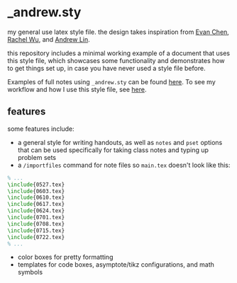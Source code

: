 # _andrew.sty

my general use latex style file. the design takes inspiration from [Evan Chen](https://web.evanchen.cc/coursework.html), [Rachel Wu](https://people.csail.mit.edu/rmwu/notes.html), and [Andrew Lin](http://www.mit.edu/~lindrew/notes.html). 

this repository includes a minimal working example of a document that uses this style file, which showcases some functionality and demonstrates how to get things set up, in case you have never used a style file before. 

Examples of full notes using ```_andrew.sty``` can be found [here](https://azliu.cc/coursework). To see my workflow and how I use this style file, see [here](https://github.com/azliu0/dotfiles/tree/main/latex).

## features 

some features include: 
- a general style for writing handouts, as well as ```notes``` and ```pset``` options that can be used specifically for taking class notes and typing up problem sets
- a ```/importfiles``` command for note files so ```main.tex``` doesn't look like this:
```tex
% ...
\include{0527.tex}
\include{0603.tex}
\include{0610.tex}
\include{0617.tex}
\include{0624.tex}
\include{0701.tex}
\include{0708.tex}
\include{0715.tex}
\include{0722.tex}
% ...
```
- color boxes for pretty formatting
- templates for code boxes, asymptote/tikz configurations, and math symbols

